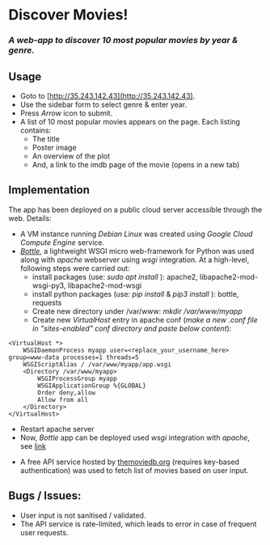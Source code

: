# Discover Movies!
### *A web-app to discover 10 most popular movies by year & genre.*


## Usage
* Goto to [http://35.243.142.43](http://35.243.142.43).
* Use the sidebar form to select genre & enter year.
* Press *Arrow* icon to submit.
* A list of 10 most popular movies appears on the page. Each listing contains:
  - The title
  - Poster image
  - An overview of the plot
  - And, a link to the imdb page of the movie (opens in a new tab)


## Implementation
The app has been deployed on a public cloud server accessible through the web. Details:

* A VM instance running *Debian Linux* was created using *Google Cloud Compute Engine* service.
* [*Bottle*](https://bottlepy.org/docs/dev/tutorial.html), a lightweight WSGI micro web-framework for Python was used along with *apache* webserver using *wsgi* integration. At a high-level, following steps were carried out:
  - install packages (use: *sudo apt install <pkg-name>*): apache2, libapache2-mod-wsgi-py3, libapache2-mod-wsgi
  - install python packages (use: *pip install <pkg-name>* & *pip3 install <pkg-name>*): bottle, requests
  - Create new directory under /var/www: *mkdir /var/www/myapp*
  - Create new *VirtualHost* entry in apache conf (*make a new .conf file in "sites-enabled" conf directory and paste below content*):
```
<VirtualHost *>
    WSGIDaemonProcess myapp user=<replace_your_username_here> group=www-data processes=1 threads=5
    WSGIScriptAlias / /var/www/myapp/app.wsgi
    <Directory /var/www/myapp>
        WSGIProcessGroup myapp
        WSGIApplicationGroup %{GLOBAL}
        Order deny,allow
        Allow from all
    </Directory>
</VirtualHost>
```
 - Restart apache server
 - Now, *Bottle* app can be deployed used *wsgi* integration with *apache*, see [link](https://bottlepy.org/docs/dev/deployment.html#apache-mod-wsgi)

* A free API service hosted by [themoviedb.org](https://www.themoviedb.org/documentation/api) (requires key-based authentication) was used to fetch list of movies based on user input.

## Bugs / Issues:
* User input is not sanitised / validated.
* The API service is rate-limited, which leads to error in case of frequent user requests.
